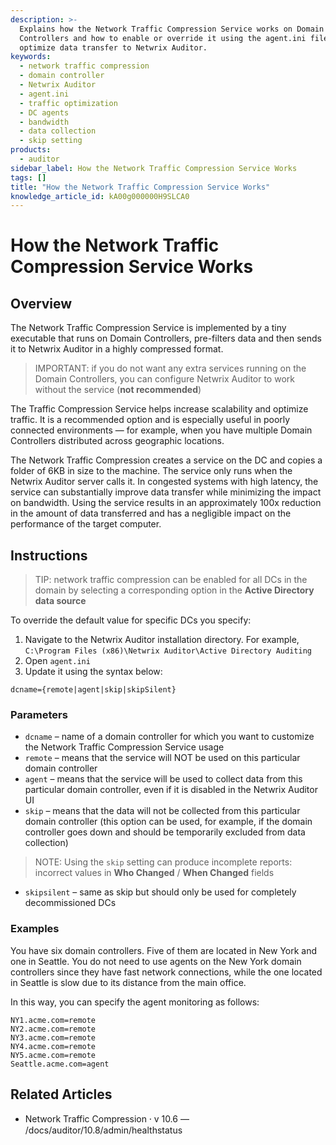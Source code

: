 ```yaml
---
description: >-
  Explains how the Network Traffic Compression Service works on Domain
  Controllers and how to enable or override it using the agent.ini file to
  optimize data transfer to Netwrix Auditor.
keywords:
  - network traffic compression
  - domain controller
  - Netwrix Auditor
  - agent.ini
  - traffic optimization
  - DC agents
  - bandwidth
  - data collection
  - skip setting
products:
  - auditor
sidebar_label: How the Network Traffic Compression Service Works
tags: []
title: "How the Network Traffic Compression Service Works"
knowledge_article_id: kA00g000000H9SLCA0
---
```


# How the Network Traffic Compression Service Works

## Overview

The Network Traffic Compression Service is implemented by a tiny executable that runs on Domain Controllers, pre-filters data and then sends it to Netwrix Auditor in a highly compressed format.

> IMPORTANT: if you do not want any extra services running on the Domain Controllers, you can configure Netwrix Auditor to work without the service (**not recommended**)

The Traffic Compression Service helps increase scalability and optimize traffic. It is a recommended option and is especially useful in poorly connected environments — for example, when you have multiple Domain Controllers distributed across geographic locations.

The Network Traffic Compression creates a service on the DC and copies a folder of 6KB in size to the machine. The service only runs when the Netwrix Auditor server calls it. In congested systems with high latency, the service can substantially improve data transfer while minimizing the impact on bandwidth. Using the service results in an approximately 100x reduction in the amount of data transferred and has a negligible impact on the performance of the target computer.

## Instructions

> TIP: network traffic compression can be enabled for all DCs in the domain by selecting a corresponding option in the **Active Directory data source**

To override the default value for specific DCs you specify:

1. Navigate to the Netwrix Auditor installation directory. For example, `C:\Program Files (x86)\Netwrix Auditor\Active Directory Auditing`
2. Open `agent.ini`
3. Update it using the syntax below:

```
dcname={remote|agent|skip|skipSilent}
```

### Parameters

- `dcname` – name of a domain controller for which you want to customize the Network Traffic Compression Service usage
- `remote` – means that the service will NOT be used on this particular domain controller
- `agent` – means that the service will be used to collect data from this particular domain controller, even if it is disabled in the Netwrix Auditor UI
- `skip` – means that the data will not be collected from this particular domain controller (this option can be used, for example, if the domain controller goes down and should be temporarily excluded from data collection)

> NOTE: Using the `skip` setting can produce incomplete reports: incorrect values in **Who Changed** / **When Changed** fields

- `skipsilent` – same as skip but should only be used for completely decommissioned DCs

### Examples

You have six domain controllers. Five of them are located in New York and one in Seattle. You do not need to use agents on the New York domain controllers since they have fast network connections, while the one located in Seattle is slow due to its distance from the main office.

In this way, you can specify the agent monitoring as follows:

```
NY1.acme.com=remote
NY2.acme.com=remote
NY3.acme.com=remote
NY4.acme.com=remote
NY5.acme.com=remote
Seattle.acme.com=agent
```

## Related Articles

- Network Traffic Compression ⸱ v 10.6 — /docs/auditor/10.8/admin/healthstatus

